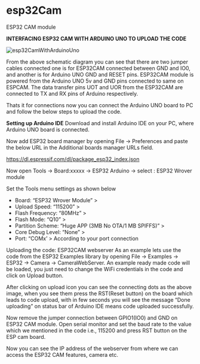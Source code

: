 # esp32Cam
ESP32 CAM module 


**INTERFACING ESP32 CAM WITH ARDUINO UNO TO UPLOAD THE CODE**


![esp32CamWithArduinoUno](https://github.com/niteshnidarshan/esp32Cam/assets/8472412/4f874fb3-0bcd-4e95-928a-2095c85e0d2a)

From the above schematic diagram you can see that there are two jumper cables connected one is for ESP32CAM connected between GND and IO0, and another is for Arduino UNO GND and RESET pins. ESP32CAM module is powered from the Arduino UNO 5v and GND pins connected to same on ESPCAM. The data transfer pins UOT and UOR from the ESP32CAM are connected to TX and RX pins of Arduino respectively.

Thats it for connections now you can connect the Arduino UNO board to PC and follow the below steps to upload the code.

**Setting up Arduino IDE**
Download and install Arduino IDE on your PC, where Arduino UNO board is connected.

Now add ESP32 board manager by opening File -> Preferences and paste the below URL in the Additional boards manager URLs field.

https://dl.espressif.com/dl/package_esp32_index.json

Now open Tools -> Board:xxxxx -> ESP32 Arduino -> select : ESP32 Wrover module

Set the Tools menu settings as shown below
+ Board: “ESP32 Wrover Module” >
+ Upload Speed: “115200” >
+ Flash Frequency: “80MHz” >
+ Flash Mode: “Q10” >
+ Partition Scheme: “Huge APP (3MB No OTA/1 MB SPIFFS)” >
+ Core Debug Level: “None” >
+ Port: “COMx’ > According to your port connection

Uploading the code: ESP32CAM webserver
As an example lets use the code from the ESP32 Examples library by opening File -> Examples -> ESP32 -> Camera -> CameraWebServer. An example ready made code will be loaded, you just need to change the WiFi credentials in the code and click on Upload button.


After clicking on upload icon you can see the connecting dots as the above image, when you see them press the RST(Reset button) on the board which leads to code upload, with in few seconds you will see the message “Done uploading” on status bar of Arduino IDE means code uploaded successfully.

Now remove the jumper connection between GPIO1(IO0) and GND on ESP32 CAM module. Open serial monitor and set the baud rate to the value which we mentioned in the code i.e., 115200 and press RST button on the ESP cam board.

Now you can see the IP address of the webserver from where we can access the ESP32 CAM features, camera etc. 
